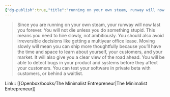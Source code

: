 ```yaml
---
{"dg-publish":true,"title":"running on your own steam, runway will now last you forever","tags":["quotes"],"date":"2024-04-22T09:11:01+03:00","modified_at":"2024-07-25T11:36:00+03:00","aliases":"running on your own steam, runway will now last you forever","dg-path":"/quotes/202404220911.md","permalink":"/quotes/202404220911/","dgPassFrontmatter":true}
---
```



> Since you are running on your own steam, your runway will now last you forever. You will not die unless you do something stupid. This means you need to hire slowly, not ambitiously. You should also avoid irreversible decisions like getting a multiyear office lease. Moving slowly will mean you can ship more thoughtfully because you’ll have the time and space to learn about yourself, your customers, and your market. It will also give you a clear view of the road ahead. You will be able to detect bugs in your product and systems before they affect your customers. You can test your software in private beta with customers, or behind a waitlist.


Link:: [[Openbox/books/The Minimalist Entrepreneur\|The Minimalist Entrepreneur]]
